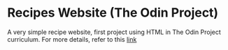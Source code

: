 # Recipes Website (The Odin Project)
A very simple recipe website, first project using HTML in The Odin Project curriculum.
For more details, refer to this [link](https://www.theodinproject.com/lessons/foundations-recipes)
